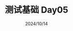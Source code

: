 ---
title: 测试基础 Day05
date: 2024/10/14
description: 测试基础学习笔记
categories: 
  - Test
tags: 
  - Test-Basis
---